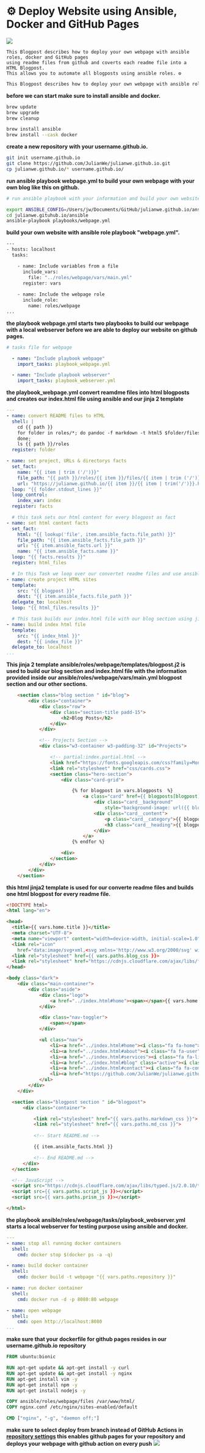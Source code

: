 # ⚙️ Deploy Website using Ansible, Docker and GitHub Pages

![](../images/ansible-docker.jpg)


```text
This Blogpost describes how to deploy your own webpage with ansible roles, docker and GitHub pages 
using readme files from github and coverts each readme file into a HTML Blogpost. 
This allows you to automate all blogposts using ansible roles. ⚙️
``` 

```sh
This Blogpost describes how to deploy your own webpage with ansible roles, docker and GitHub pages using Markdown files from github and coverts each README file into a HTML Blogpost. This allows you to automate all blogposts using ansible roles. ⚙️
``` 

**before we can start make sure to install ansible and docker.**
```sh 
brew update
brew upgrade
brew cleanup

brew install ansible
brew install --cask docker
```

**create a new repository with your username.github.io.**
```sh
git init username.github.io
git clone https://github.com/JulianWe/julianwe.github.io.git
cp julianwe.github.io/* username.github.io/
``` 

**run ansible playbook webpage.yml to build your own webpage with your own blog like this on github.**
```sh
# run ansible playbook with your information and build your own website NOTE: customize ansible/roles/webpage/vars/main.yml file with your information before you proceed.

export ANSIBLE_CONFIG=/Users/jw/Documents/GitHub/julianwe.github.io/ansible/ansible.cfg
cd julianwe.gituhub.io/ansible
ansible-playbook playbooks/webpage.yml
```

**build your own website with ansible role playbook "webpage.yml".**
```sh
---
- hosts: localhost 
  tasks:

    - name: Include variables from a file
      include_vars:
        file: "../roles/webpage/vars/main.yml"
      register: vars
      
    - name: Include the webpage role
      include_role:
        name: roles/webpage 
...
```


**the playbook webpage.yml starts two playbooks to build our webpage with a local webserver before we are able to deploy our website on github pages.**
```yml
# tasks file for webpage

  - name: "Include playbook webpage"
    import_tasks: playbook_webpage.yml

  - name: "Include playbook webserver"
    import_tasks: playbook_webserver.yml

```

**the playbook_webpage.yml convert reamdme files into html blogposts and creates our index.html file using ansible and our jinja 2 template**
```yml
---
- name: convert README files to HTML
  shell: | 
    cd {{ path }}
    for folder in roles/*; do pandoc -f markdown -t html5 $folder/files/README.md > roles/${folder#*/}/files/${folder#*/}.html;  
    done;
    ls {{ path }}/roles
  register: folder

- name: set project, URLs & directorys facts
  set_fact:
    name: "{{ item | trim ('/')}}"
    file_path: "{{ path }}/roles/{{ item }}/files/{{ item | trim ('/')}}.html"
    url: "https://julianwe.github.io/{{ item }}/{{ item | trim('/')}}.html"
  loop: "{{ folder.stdout_lines }}"
  loop_control:
    index_var: index
  register: facts

  # this task sets our html content for every blogpost as fact 
- name: set html content facts
  set_fact:
    html: "{{ lookup('file', item.ansible_facts.file_path) }}"
    file_path: "{{ item.ansible_facts.file_path }}"
    url: "{{ item.ansible_facts.url }}"
    name: "{{ item.ansible_facts.name }}"
  loop: "{{ facts.results }}"
  register: html_files

  # In this Task we loop over our convertet readme files and use ansible template module to build one html blogpost per readme.
- name: create project HTML sites
  template:
    src: "{{ blogpost }}"
    dest: "{{ item.ansible_facts.file_path }}"
  delegate_to: localhost
  loop: "{{ html_files.results }}"

  # This task builds our index.html file with our blog section using jinjja 2 templates like described in the next step.
- name: build index html file
  template:
    src: "{{ index_html }}"
    dest: "{{ index_file }}"
  delegate_to: localhost
...
``` 


**This jinja 2 template ansible/roles/webpage/templates/blogpost.j2 is used to build our blog section and index.html file with the information provided inside our ansible/roles/webpage/vars/main.yml blogpost section and our other sections.**
```html
    <section class="blog section " id="blog">
        <div class="container">
            <div class="row">
                <div class="section-title padd-15">
                    <h2>Blog Posts</h2>
                </div>
            </div>

            <!-- Projects Section -->
            <div class="w3-container w3-padding-32" id="Projects">

                <!-- partial:index.partial.html -->
                <link href="https://fonts.googleapis.com/css?family=Montserrat:400,700" rel="stylesheet">
                <link rel="stylesheet" href="css/cards.css">
                <section class="hero-section">
                    <div class="card-grid">

                        {% for blogpost in vars.blogposts  %}
                            <a class="card" href={{ blogposts[blogpost].html }}> 
                                <div class="card__background"
                                    style="background-image: url({{ blogposts[blogpost].image }})"></div>
                                <div class="card__content">
                                    <p class="card__category">{{ blogposts[blogpost].category }}</p>
                                    <h3 class="card__heading">{{ blogposts[blogpost].description }}</h3>
                                </div>
                            </a>
                        {% endfor %}

                    <div>
                </section>
            </div>
        </div>
    </section>
```


**this html jinja2 template is used for our converte readme files and builds one html blogpost for every readme file.**
```html
<!DOCTYPE html>
<html lang="en">

<head>
  <title>{{ vars.home.title }}</title>
  <meta charset="UTF-8">
  <meta name="viewport" content="width=device-width, initial-scale=1.0">
  <link rel="icon"
    href="data:image/svg+xml,<svg xmlns='http://www.w3.org/2000/svg' width='48' height='48' viewBox='0 0 16 16'><text x='0' y='14'>🐇</text></svg>" />
  <link rel="stylesheet" href={{ vars.paths.blog_css }}>
  <link rel="stylesheet" href="https://cdnjs.cloudflare.com/ajax/libs/font-awesome/6.7.2/css/all.min.css">
</head>

<body class="dark">
    <div class="main-container">
        <div class="aside">
            <div class="logo">
                <a href="../index.html#home"><span></span>{{ vars.home.title }}</a>
            </div>

            <div class="nav-toggler">
                <span></span>
            </div>

            <ul class="nav">
                <li><a href="../index.html#home"><i class="fa fa-home"></i>Home</a></li>
                <li><a href="../index.html#about"><i class="fa fa-user"></i>About</a></li>
                <li><a href="../index.html#services"><i class="fa fa-list"></i>Services</a></li>
                <li><a href="../index.html#blog" class="active"><i class="fa fa-briefcase"></i>Blog</a></li>
                <li><a href="../index.html#contact"><i class="fa fa-comments"></i>Contact</a></li>
                <li><a href="https://github.com/JulianWe/julianwe.github.io"><i class="fa-brands fa-github"></i>GitHub</a></li>
            </ul>
        </div>
    </div>

  <section class="blogpost section " id="blogpost">
      <div class="container">

          <link rel="stylesheet" href="{{ vars.paths.markdown_css }}">
          <link rel="stylesheet" href="{{ vars.paths.md_css }}">
          
          <!-- Start README.md -->

          {{ item.ansible_facts.html }}

          <!-- End README.md -->
      </div>
  </section>

  <!-- JavaScript -->
  <script src="https://cdnjs.cloudflare.com/ajax/libs/typed.js/2.0.10/typed.min.js"></script>
  <script src={{ vars.paths.script_js }}></script>
  <script src={{ vars.paths.prism_js }}></script>

</html>
``` 

**the playbook ansible/roles/webpage/tasks/playbook_webserver.yml starts a local webserver for testing purpose using ansible and docker.**
```yml
---
- name: stop all running docker containers
  shell:
    cmd: docker stop $(docker ps -a -q)

- name: build docker container
  shell:
    cmd: docker build -t webpage "{{ vars.paths.repository }}"

- name: run docker container
  shell:
    cmd: docker run -d -p 8080:80 webpage

- name: open webpage 
  shell:
    cmd: open http://localhost:8080 
...
``` 


**make sure that your dockerfile for github pages resides in our username.github.io repository**
```dockerfile
FROM ubuntu:bionic

RUN apt-get update && apt-get install -y curl
RUN apt-get update && apt-get install -y nginx
RUN apt-get install vim -y
RUN apt-get install npm -y
RUN apt-get install nodejs -y

COPY ansible/roles/webpage/files /var/www/html/
COPY nginx.conf /etc/nginx/sites-enabled/default

CMD ["nginx", "-g", "daemon off;"]

```

**make sure to select deploy from branch instead of GitHub Actions in [repository settings](https://github.com/username/username.github.io/settings/pages) this enables github pages for your repository and deploys your webpage with github action on every push**
![](../images/pages.jpg)


